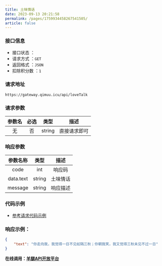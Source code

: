 ```yaml
---
title: 土味情话
date: 2023-09-13 20:21:58
permalink: /pages/1759934458267541505/
article: false
---
```



### 接口信息

- 接口状态 ： <Badge text="正常"/>
- 请求方式 ：`GET`
- 返回格式 ：`JSON`
- 扣除积分数 ：`1`

### 请求地址
```shell
https://gateway.qimuu.icu/api/loveTalk
```

### 请求参数

| 参数名 | 必选 | 类型 |   描述   |
|:---:|:---:|:---:|:---:|
|   无   |  否  |  string  | 直接请求即可 |

### 响应参数

|    参数名称    |   类型   |  描述  |
|:----------:|:------:|:----:|
|   code    |  int   |  响应码  |
| data.text | string | 土味情话 |
|  message  | string | 响应描述 |

### 代码示例

- [参考请求代码示例](/pages/1705234447153963011/)

### 响应示例：

```Json
{
    "text": "你走向我，我觉得一日不见如隔三秋；你朝我笑，我又觉得三秋未见不过一日"
}
```



**在线调用：[羊腿API开放平台](http://api.panyuwen.top)**
